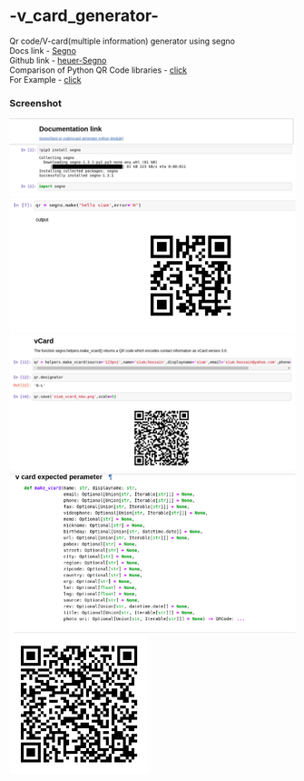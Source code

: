 # -v_card_generator-
Qr code/V-card(multiple information) generator using segno
<br>
Docs link - <a href="https://segno.readthedocs.io/en/stable/index.html">Segno</a>
<br>
Github link - <a href="https://github.com/heuer/segno">heuer-Segno</a><br>
Comparison of Python QR Code libraries - [click](https://segno.readthedocs.io/en/stable/comparison-qrcode-libs.html)<br>
For Example - [click](https://github.com/siumhossain/-v_card_generator-/blob/master/vobject(v_card_generator).ipynb)
### Screenshot
![](./1.png)
![](./2.png)
![](./3.png)
![](./4.png)
![](./sium_vcard_new.png)
